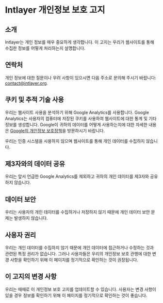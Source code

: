 # Intlayer 개인정보 보호 고지

## 소개

Intlayer는 개인 정보를 매우 중요하게 생각합니다. 이 고지는 우리가 웹사이트를 통해 수집한 정보를 어떻게 처리하는지 설명합니다.

## 연락처

개인 정보에 대한 질문이나 우려 사항이 있으시면 다음 주소로 문의해 주시기 바랍니다: [contact@intlayer.org](mailto:contact@intlayer.org).

## 쿠키 및 추적 기술 사용

우리는 웹사이트 사용을 분석하기 위해 Google Analytics를 사용합니다. Google Analytics는 사용자의 컴퓨터에 저장된 쿠키를 사용하여 웹사이트에 대한 통계 및 기타 정보를 생성합니다. Google이 귀하의 데이터를 어떻게 사용하는지에 대한 자세한 내용은 [Google의 개인정보 보호정책](https://policies.google.com/privacy)을 방문하시기 바랍니다.

우리는 인증 시스템을 사용하지 않으며 웹사이트를 통해 개인 데이터를 수집하지 않습니다.

## 제3자와의 데이터 공유

우리는 앞서 언급한 Google Analytics를 제외하고 귀하의 개인 데이터를 제3자와 공유하지 않습니다.

## 데이터 보안

우리는 사용자의 개인 데이터를 수집하거나 저장하지 않기 때문에 개인 데이터 보안 문제는 발생하지 않습니다.

## 사용자 권리

우리는 개인 데이터를 수집하지 않기 때문에 개인 데이터에 접근하거나 수정하는 것과 관련된 특정 권리가 없습니다. 그러나 사용자들은 우리의 개인정보 보호 관행에 대한 변경 사항을 확인하기 위해 이 페이지를 정기적으로 확인하는 것이 권장됩니다.

## 이 고지의 변경 사항

우리는 때때로 이 개인정보 보호 고지를 업데이트할 수 있습니다. 사용자는 변경 사항이 있을 경우 정보를 확인하기 위해 이 페이지를 정기적으로 확인하는 것이 좋습니다.
